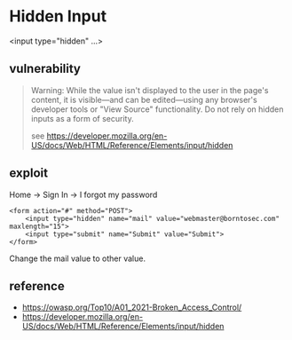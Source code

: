 # Hidden Input
<input type="hidden" ...>

## vulnerability
> Warning: While the value isn't displayed to the user in the page's content, it is visible—and can be edited—using any browser's developer tools or "View Source" functionality. Do not rely on hidden inputs as a form of security.
> 
> see https://developer.mozilla.org/en-US/docs/Web/HTML/Reference/Elements/input/hidden

## exploit
Home -> Sign In -> I forgot my password

```
<form action="#" method="POST">
	<input type="hidden" name="mail" value="webmaster@borntosec.com" maxlength="15">
	<input type="submit" name="Submit" value="Submit">
</form>
```

Change the mail value to other value.

## reference
* https://owasp.org/Top10/A01_2021-Broken_Access_Control/
* https://developer.mozilla.org/en-US/docs/Web/HTML/Reference/Elements/input/hidden

